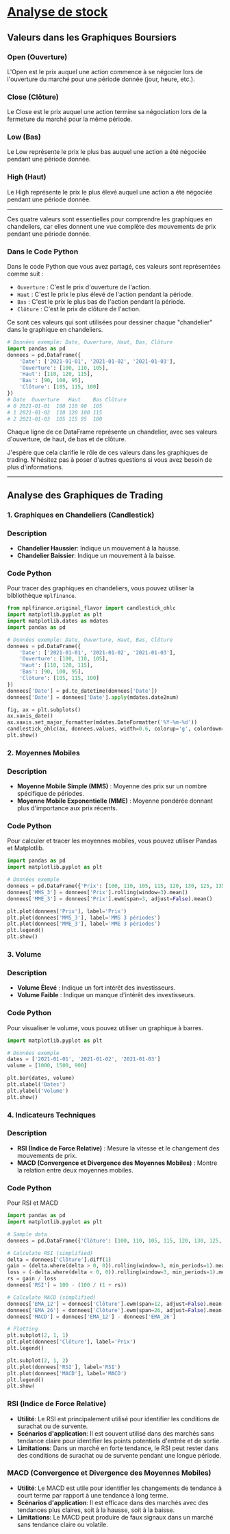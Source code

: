 # [**Analyse de stock**](https://www.notion.so/Analyse-de-Stock-82b70d7d35204fb2b4d06a630da20505?pvs=21)

## Valeurs dans les Graphiques Boursiers

### Open (Ouverture)

L'Open est le prix auquel une action commence à se négocier lors de l'ouverture du marché pour une période donnée (jour, heure, etc.).

### Close (Clôture)

Le Close est le prix auquel une action termine sa négociation lors de la fermeture du marché pour la même période.

### Low (Bas)

Le Low représente le prix le plus bas auquel une action a été négociée pendant une période donnée.

### High (Haut)

Le High représente le prix le plus élevé auquel une action a été négociée pendant une période donnée.

---

Ces quatre valeurs sont essentielles pour comprendre les graphiques en chandeliers, car elles donnent une vue complète des mouvements de prix pendant une période donnée.

### Dans le Code Python

Dans le code Python que vous avez partagé, ces valeurs sont représentées comme suit :

- `Ouverture` : C'est le prix d'ouverture de l'action.
- `Haut` : C'est le prix le plus élevé de l'action pendant la période.
- `Bas` : C'est le prix le plus bas de l'action pendant la période.
- `Clôture` : C'est le prix de clôture de l'action.

Ce sont ces valeurs qui sont utilisées pour dessiner chaque "chandelier" dans le graphique en chandeliers.

```python
# Données exemple: Date, Ouverture, Haut, Bas, Clôture
import pandas as pd
donnees = pd.DataFrame({
    'Date': ['2021-01-01', '2021-01-02', '2021-01-03'],
    'Ouverture': [100, 110, 105],
    'Haut': [110, 120, 115],
    'Bas': [90, 100, 95],
    'Clôture': [105, 115, 100]
})
# Date	Ouverture	Haut	Bas	Clôture
# 0	2021-01-01	100	110	90	105
# 1	2021-01-02	110	120	100	115
# 2	2021-01-03	105	115	95	100
```

Chaque ligne de ce DataFrame représente un chandelier, avec ses valeurs d'ouverture, de haut, de bas et de clôture.

J'espère que cela clarifie le rôle de ces valeurs dans les graphiques de trading. N'hésitez pas à poser d'autres questions si vous avez besoin de plus d'informations.

---

## Analyse des Graphiques de Trading

### 1. Graphiques en Chandeliers (Candlestick)

### Description

- **Chandelier Haussier**: Indique un mouvement à la hausse.
- **Chandelier Baissier**: Indique un mouvement à la baisse.

### Code Python

Pour tracer des graphiques en chandeliers, vous pouvez utiliser la bibliothèque `mplfinance`.

```python
from mplfinance.original_flavor import candlestick_ohlc
import matplotlib.pyplot as plt
import matplotlib.dates as mdates
import pandas as pd

# Données exemple: Date, Ouverture, Haut, Bas, Clôture
donnees = pd.DataFrame({
    'Date': ['2021-01-01', '2021-01-02', '2021-01-03'],
    'Ouverture': [100, 110, 105],
    'Haut': [110, 120, 115],
    'Bas': [90, 100, 95],
    'Clôture': [105, 115, 100]
})
donnees['Date'] = pd.to_datetime(donnees['Date'])
donnees['Date'] = donnees['Date'].apply(mdates.date2num)

fig, ax = plt.subplots()
ax.xaxis_date()
ax.xaxis.set_major_formatter(mdates.DateFormatter('%Y-%m-%d'))
candlestick_ohlc(ax, donnees.values, width=0.6, colorup='g', colordown='r')
plt.show()

```



### 2. Moyennes Mobiles

### Description

- **Moyenne Mobile Simple (MMS)** : Moyenne des prix sur un nombre spécifique de périodes.
- **Moyenne Mobile Exponentielle (MME)** : Moyenne pondérée donnant plus d'importance aux prix récents.

### Code Python

Pour calculer et tracer les moyennes mobiles, vous pouvez utiliser Pandas et Matplotlib.

```python
import pandas as pd
import matplotlib.pyplot as plt

# Données exemple
donnees = pd.DataFrame({'Prix': [100, 110, 105, 115, 120, 130, 125, 135]})
donnees['MMS_3'] = donnees['Prix'].rolling(window=3).mean()
donnees['MME_3'] = donnees['Prix'].ewm(span=3, adjust=False).mean()

plt.plot(donnees['Prix'], label='Prix')
plt.plot(donnees['MMS_3'], label='MMS 3 périodes')
plt.plot(donnees['MME_3'], label='MME 3 périodes')
plt.legend()
plt.show()

```


### 3. Volume

### Description

- **Volume Élevé** : Indique un fort intérêt des investisseurs.
- **Volume Faible** : Indique un manque d'intérêt des investisseurs.

### Code Python

Pour visualiser le volume, vous pouvez utiliser un graphique à barres.

```python
import matplotlib.pyplot as plt

# Données exemple
dates = ['2021-01-01', '2021-01-02', '2021-01-03']
volume = [1000, 1500, 900]

plt.bar(dates, volume)
plt.xlabel('Dates')
plt.ylabel('Volume')
plt.show()

```

### 4. Indicateurs Techniques

### Description

- **RSI (Indice de Force Relative)** : Mesure la vitesse et le changement des mouvements de prix.
- **MACD (Convergence et Divergence des Moyennes Mobiles)** : Montre la relation entre deux moyennes mobiles.

### Code Python

Pour RSI et MACD

```python
import pandas as pd
import matplotlib.pyplot as plt

# Sample data
donnees = pd.DataFrame({'Clôture': [100, 110, 105, 115, 120, 130, 125, 135]})

# Calculate RSI (simplified)
delta = donnees['Clôture'].diff(1)
gain = (delta.where(delta > 0, 0)).rolling(window=3, min_periods=1).mean()
loss = (-delta.where(delta < 0, 0)).rolling(window=3, min_periods=1).mean()
rs = gain / loss
donnees['RSI'] = 100 - (100 / (1 + rs))

# Calculate MACD (simplified)
donnees['EMA_12'] = donnees['Clôture'].ewm(span=12, adjust=False).mean()
donnees['EMA_26'] = donnees['Clôture'].ewm(span=26, adjust=False).mean()
donnees['MACD'] = donnees['EMA_12'] - donnees['EMA_26']

# Plotting
plt.subplot(2, 1, 1)
plt.plot(donnees['Clôture'], label='Prix')
plt.legend()

plt.subplot(2, 1, 2)
plt.plot(donnees['RSI'], label='RSI')
plt.plot(donnees['MACD'], label='MACD')
plt.legend()
plt.show(
```

### RSI (Indice de Force Relative)

- **Utilité**: Le RSI est principalement utilisé pour identifier les conditions de surachat ou de survente.
- **Scénarios d'application**: Il est souvent utilisé dans des marchés sans tendance claire pour identifier les points potentiels d'entrée et de sortie.
- **Limitations**: Dans un marché en forte tendance, le RSI peut rester dans des conditions de surachat ou de survente pendant une longue période.

### MACD (Convergence et Divergence des Moyennes Mobiles)

- **Utilité**: Le MACD est utile pour identifier les changements de tendance à court terme par rapport à une tendance à long terme.
- **Scénarios d'application**: Il est efficace dans des marchés avec des tendances plus claires, soit à la hausse, soit à la baisse.
- **Limitations**: Le MACD peut produire de faux signaux dans un marché sans tendance claire ou volatile.